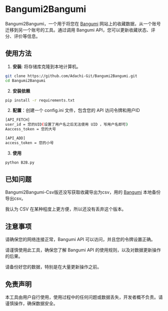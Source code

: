 # Bangumi2Bangumi

Bangumi2Bangumi，一个用于将您在    [Bangumi](https://bgm.tv/)    网站上的收藏数据，从一个账号迁移到另一个账号的工具。通过调用 Bangumi API，您可以更新收藏状态、评分、评价等信息。

## 使用方法

1.  **安装**: 将存储库克隆到本地计算机。

```bash
git clone https://github.com/Adachi-Git/Bangumi2Bangumi.git
cd Bangumi2Bangumi
```

2. **安装依赖**  

```bash
pip install -r requirements.txt
```

2.  **配置**：创建一个 config.ini 文件，包含您的 API 访问令牌和用户ID
 ```bash
[API_FETCH]
user_id = 您的UID(设置了用户名之后无法使用 UID ，写用户名即可)
Aaccess_token = 您的大号

[API_ADD]
access_token = 您的小号
 ```

3.  **使用**

```bash
python B2B.py
```

## 已知问题
Bangumi2Bangumi-Csv版还没写获取收藏导出为csv，用的    [Bangumi](https://github.com/czy0729/Bangumi)    本地备份导出csv。

我认为 CSV 在某种程度上更方便，所以还没有丢弃这个版本。

## 注意事项
请确保您的网络连接正常，Bangumi API 可以访问，并且您的令牌设置正确。

请谨慎使用此工具，确保您了解 Bangumi API 的使用规则，以及对数据更新操作的后果。

请备份好您的数据，特别是在大量更新操作之前。

## 免责声明
本工具由用户自行使用，使用过程中的任何问题或数据丢失，开发者概不负责。请谨慎操作，确保数据安全。

